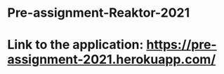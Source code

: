 # Pre-assignment-Reaktor-2021
# Link to the application: https://pre-assignment-2021.herokuapp.com/

